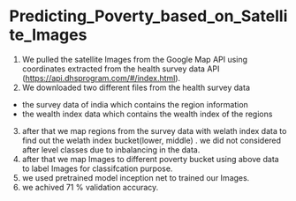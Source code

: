 # Predicting_Poverty_based_on_Satellite_Images

1) We pulled the satellite Images from the Google Map API using coordinates extracted from the health survey data API (https://api.dhsprogram.com/#/index.html).
2) We downloaded two different files from the health survey data 
  - the survey data of india which contains the region information
  - the wealth index data which contains the wealth index of the regions
3) after that we map regions from the survey data with welath index data to find out the welath index bucket(lower, middle) .
   we did not considered after level classes due to inbalancing in the data.
4) after that we map Images to different poverty bucket using above data to label Images for classifcation purpose.
5) we used pretrained model inception net to trained our Images.
6) we achived 71 % validation accuracy.

